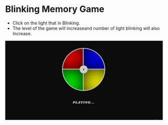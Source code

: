 # Blinking Memory Game

- Click on the light that in Blinking.
- The level of the game will increaseand number of light blinking will also Increase.

![](./preview.gif)

